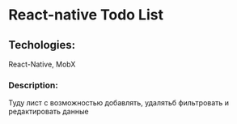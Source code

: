 # React-native Todo List

## Techologies:

React-Native, MobX

### Description: 

Туду лист с возможностью добавлять, удалятьб фильтровать и редактировать данные
